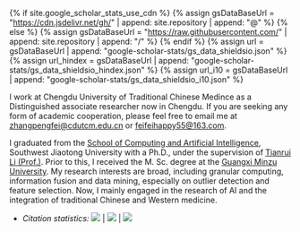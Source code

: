 {% if site.google_scholar_stats_use_cdn %}
{% assign gsDataBaseUrl = "https://cdn.jsdelivr.net/gh/" | append: site.repository | append: "@" %}
{% else %}
{% assign gsDataBaseUrl = "https://raw.githubusercontent.com/" | append: site.repository | append: "/" %}
{% endif %}
{% assign url = gsDataBaseUrl | append: "google-scholar-stats/gs_data_shieldsio.json" %}
{% assign url_hindex = gsDataBaseUrl | append: "google-scholar-stats/gs_data_shieldsio_hindex.json" %}
{% assign url_i10 = gsDataBaseUrl | append: "google-scholar-stats/gs_data_shieldsio_i10.json" %}

<p style="text-align:justify">
<i class="fas fa-quote-left fa-2x fa-pull-left fa-border" aria-hidden="true"></i>

I work at Chengdu University of Traditional Chinese Medince   as a Distinguished associate researcher now in Chengdu.
If you are seeking any form of academic cooperation, please feel free to email me at zhangpengfei@cdutcm.edu.cn or feifeihappy55@163.com.
  
I graduated from the <a href='https://scai.swjtu.edu.cn/web/page-module.html?mid=496DC5D75016E9F1'>School of Computing and Artificial Intelligence</a>, Southwest Jiaotong University with a Ph.D., 
under the supervision of <a href='https://faculty.swjtu.edu.cn/litianrui/zh_CN/index.htm'>Tianrui Li (Prof.)</a>. 
Prior to this, I received the M. Sc. degree  at the <a href='https://www.gxmzu.edu.cn/'>Guangxi Minzu University</a>.  My research interests are broad, including  granular computing, information fusion and data mining, 
especially on outlier detection and feature selection. Now, I mainly engaged in the research of AI and the integration of traditional Chinese and Western medicine.

<i class="fas fa-quote-right fa-2x fa-pull-right fa-border" aria-hidden="true"></i>
</p>

- <i>Citation statistics:</i>
<a href='https://scholar.google.com/citations?user=auw5EKcAAAAJ'><img src="https://img.shields.io/endpoint?url={{ url | url_encode }}&logo=Google%20Scholar&labelColor=f6f6f6&color=9cf&style=flat&label=citations"></a>
\|
<a href='https://scholar.google.com/citations?user=auw5EKcAAAAJ'><img src="https://img.shields.io/endpoint?url={{ url_hindex | url_encode }}&logo=Google%20Scholar&labelColor=f6f6f6&color=9cf&style=flat&label=h-index"></a>
\|
<a href='https://scholar.google.com/citations?user=auw5EKcAAAAJ'><img src="https://img.shields.io/endpoint?url={{ url_i10 | url_encode }}&logo=Google%20Scholar&labelColor=f6f6f6&color=9cf&style=flat&label=i10-index"></a>
